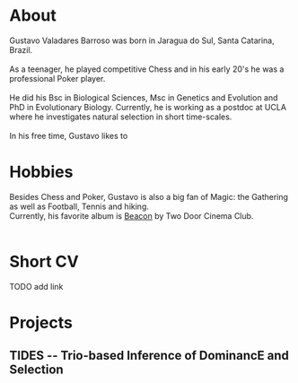 # About

Gustavo Valadares Barroso was born in Jaragua do Sul, Santa Catarina, Brazil.
<br><br>
As a teenager, he played competitive Chess and in his early 20's he was a professional Poker player.
<br><br>
He did his Bsc in Biological Sciences, Msc in Genetics and Evolution and PhD in Evolutionary Biology.
Currently, he is working as a postdoc at UCLA where he investigates natural selection in short time-scales.
<br><br>
In his free time, Gustavo likes to

# Hobbies
Besides Chess and Poker, Gustavo is also a big fan of Magic: the Gathering as well as Football, Tennis and hiking.
<br>
Currently, his favorite album is [Beacon](https://open.spotify.com/album/3Mdzwty8ag5QyAYLxThypm?si=pMxZbAt7SGejBGPalS8h7g) by Two Door Cinema Club.
<br><br>

# Short CV
TODO add link

# Projects
## TIDES -- Trio-based Inference of DominancE and Selection
